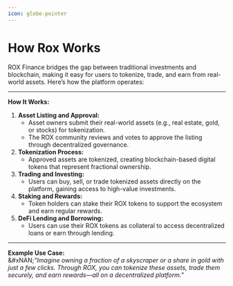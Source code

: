 ```yaml
---
icon: globe-pointer
---
```


# How Rox Works

ROX Finance bridges the gap between traditional investments and blockchain, making it easy for users to tokenize, trade, and earn from real-world assets. Here’s how the platform operates:

***

**How It Works:**

1. **Asset Listing and Approval:**
   * Asset owners submit their real-world assets (e.g., real estate, gold, or stocks) for tokenization.
   * The ROX community reviews and votes to approve the listing through decentralized governance.
2. **Tokenization Process:**
   * Approved assets are tokenized, creating blockchain-based digital tokens that represent fractional ownership.
3. **Trading and Investing:**
   * Users can buy, sell, or trade tokenized assets directly on the platform, gaining access to high-value investments.
4. **Staking and Rewards:**
   * Token holders can stake their ROX tokens to support the ecosystem and earn regular rewards.
5. **DeFi Lending and Borrowing:**
   * Users can use their ROX tokens as collateral to access decentralized loans or earn through lending.

***

**Example Use Case:**\
&#xNAN;_"Imagine owning a fraction of a skyscraper or a share in gold with just a few clicks. Through ROX, you can tokenize these assets, trade them securely, and earn rewards—all on a decentralized platform."_

